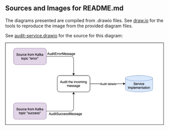 <!---
Copyright 2018-2021 Crown Copyright

Licensed under the Apache License, Version 2.0 (the "License");
you may not use this file except in compliance with the License.
You may obtain a copy of the License at

  http://www.apache.org/licenses/LICENSE-2.0

Unless required by applicable law or agreed to in writing, software
distributed under the License is distributed on an "AS IS" BASIS,
WITHOUT WARRANTIES OR CONDITIONS OF ANY KIND, either express or implied.
See the License for the specific language governing permissions and
limitations under the License.
--->

## Sources and Images for README.md

The diagrams presented are compiled from .drawio files.
See [draw.io](https://app.diagrams.net/) for the tools to reproduce the image from the provided diagram files.

See [audit-service.drawio](./audit-service.drawio) for the source for this diagram:

![Audit Service diagram](./audit-service.png)
